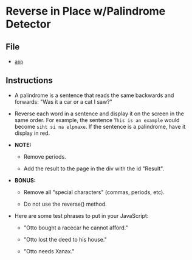 # Reverse in Place w/Palindrome Detector

## File

* [`app`](Unsolved/app.js)

## Instructions

* A palindrome is a sentence that reads the same backwards and forwards: "Was it a car or a cat I saw?"

* Reverse each word in a sentence and display it on the screen in the same order. For example, the sentence `This is an example` would become `siht si na elpmaxe`. If the sentence is a palindrome, have it display in red. 
* **NOTE:**

  * Remove periods.

  * Add the result to the page in the div with the id "Result".

* **BONUS:**

  * Remove all "special characters" (commas, periods, etc).

  * Do not use the reverse() method.

* Here are some test phrases to put in your JavaScript:

  * "Otto bought a racecar he cannot afford."

  * "Otto lost the deed to his house."

  * "Otto needs Xanax."
